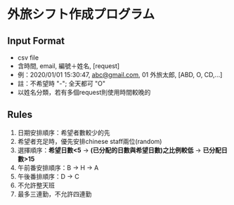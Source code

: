 # 外旅シフト作成プログラム

## Input Format
- csv file
- 含時間, email, 編號＋姓名, \[request\]
- 例：2020/01/01  15:30:47, abc@gmail.com, 01 外旅太郎, \[ABD, O, CD,...\]
- 註：不希望時 "-"; 全天都可 "O"
- 以姓名分類，若有多個request則使用時間較晚的

## Rules
1. 日期安排順序：希望者數較少的先
1. 希望者充足時，優先安排chinese staff兩位(random)
1. 選擇順序：**希望日數<5** &rarr; **\(已分配的日數與希望日數\)之比例較低** &rarr; **已分配日數>15** 
1. 午前番安排順序：B &rarr; H &rarr; A
1. 午後番排順序：D &rarr; C
1. 不允許整天班
1. 最多三連勤，不允許四連勤
